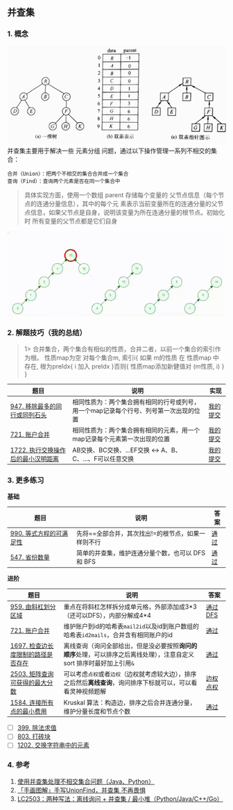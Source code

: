 ## 并查集

### 1. 概念
![img.png](pics/img.png)
并查集主要用于解决一些 元素分组 问题，通过以下操作管理一系列不相交的集合：

    合并（Union）：把两个不相交的集合合并成一个集合
    查询（Find）：查询两个元素是否在同一个集合中

>具体实现方面，使用一个数组 parent 存储每个变量的 父节点信息（每个节点的连通分量信息），其中的每个元
素表示当前变量所在的连通分量的父节点信息，如果父节点是自身，说明该变量为所在连通分量的根节点。初始化时
所有变量的父节点都是它们自身
> 
![动图](pics/bcj.gif)

### 2. 解题技巧（我的总结）

> 1> 合并集合，两个集合有相似的性质，合并二者，以前一个集合的索引作为根。
> 性质map为空
> 对每个集合m, 索引i{
>   如果 m的性质 在 性质map 中 存在, 根为preIdx{
>       i 加入 preIdx
>   }否则{
>       性质map添加新健值对 (m性质, i)
>   }
> }
> 
| 题目                                                                   | 说明                                           | 实现                                                                            |
|----------------------------------------------------------------------|----------------------------------------------|-------------------------------------------------------------------------------|
| [947. 移除最多的同行或同列石头](https://leetcode.cn/problems/most-stones-removed-with-same-row-or-column/description/) | 相同性质为：两个集合拥有相同的行号或列号，用一个map记录每个行号、列号第一次出现的位置 | [我的提交](https://leetcode.cn/problems/most-stones-removed-with-same-row-or-column/submissions/479031530/) |
| [721. 账户合并](https://leetcode.cn/problems/accounts-merge/description/) | 相同性质为：两个集合拥有相同的元素，用一个map记录每个元素第一次出现的位置       | [我的提交](https://leetcode.cn/problems/accounts-merge/submissions/478917176/) |
| [1722. 执行交换操作后的最小汉明距离](https://leetcode.cn/problems/minimize-hamming-distance-after-swap-operations/description/) | AB交换、BC交换、...EF交换 <-> A、B、C、...、F可以任意交换      | [我的提交](https://leetcode.cn/problems/minimize-hamming-distance-after-swap-operations/submissions/483814512/) |


### 3. 更多练习
**基础**

| 题目                                                         | 说明                                               | 答案                                                      |
| ------------------------------------------------------------ | -------------------------------------------------- | --------------------------------------------------------- |
| [990. 等式方程的可满足性](https://leetcode.cn/problems/satisfiability-of-equality-equations/) | 先将==全部合并，其次找出!=的根节点，如果一样则不行 | [通过](https://leetcode.cn/submissions/detail/136424817/) |
| [547. 省份数量](https://leetcode.cn/problems/number-of-provinces/) | 简单的并查集，维护连通分量个数，也可以 DFS 和 BFS  | [通过](https://leetcode.cn/submissions/detail/375522024/) |



**进阶**

| 题目                                                         | 说明                                                         | 答案                                                         |
| ------------------------------------------------------------ | ------------------------------------------------------------ | ------------------------------------------------------------ |
| [959. 由斜杠划分区域](https://leetcode.cn/problems/regions-cut-by-slashes/) | 重点在将斜杠怎样拆分成单元格，外部添加成3\*3（还可以DFS），内部分解成4\*4 | [通过](https://leetcode.cn/submissions/detail/141243167/)   [DFS](https://leetcode.cn/submissions/detail/375476296/) |
| [721. 账户合并](https://leetcode.cn/problems/accounts-merge/) | 维护账户到id的哈希表`mail2id`以及id到账户数组的哈希表`id2mails`，合并含有相同账户的id | [通过](https://leetcode.cn/submissions/detail/375528105/)    |
| [1697. 检查边长度限制的路径是否存在](https://leetcode.cn/problems/checking-existence-of-edge-length-limited-paths/) | 离线查询（询问全部给出，但是没必要按照**询问的顺序**处理，可以排序之后离线处理），注意自定义 sort 排序时最好加上引用`&` | [通过](https://leetcode.cn/submissions/detail/389035257/)    |
| [2503. 矩阵查询可获得的最大分数](https://leetcode.cn/problems/maximum-number-of-points-from-grid-queries/) | 可以考虑`点权`或者`边权`（边权就考虑较大边），排序之后然后**离线查询**，询问排序下标就可以，可以看看灵神视频题解 | [边权](https://leetcode.cn/submissions/detail/389036925/)   [点权](https://leetcode.cn/submissions/detail/389025813/) |
| [1584. 连接所有点的最小费用](https://leetcode.cn/problems/min-cost-to-connect-all-points/) | Kruskal 算法：构造边，排序之后合并连通分量，维护分量长度和节点个数 | [通过](https://leetcode.cn/submissions/detail/389340427/)    |

- [ ]  [399. 除法求值](https://leetcode.cn/problems/evaluate-division/)
- [ ]  [803. 打砖块](https://leetcode.cn/problems/bricks-falling-when-hit/)
- [ ]  [1202. 交换字符串中的元素](https://leetcode.cn/problems/smallest-string-with-swaps/)

### 4. 参考
1. [使用并查集处理不相交集合问题（Java、Python）](https://leetcode.cn/problems/satisfiability-of-equality-equations/solution/shi-yong-bing-cha-ji-chu-li-bu-xiang-jiao-ji-he-we/)
2. [「手画图解」手写UnionFind，并查集 不再畏惧](https://leetcode.cn/problems/satisfiability-of-equality-equations/solution/shou-hui-tu-jie-shou-xie-unionfind-bing-cha-ji-bu-/)
3. [LC2503：两种写法：离线询问 + 并查集 / 最小堆（Python/Java/C++/Go）](https://leetcode.cn/problems/maximum-number-of-points-from-grid-queries/solution/by-endlesscheng-qeei/)